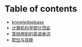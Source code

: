 # Table of contents

* [knowledgebase](README.md)
* [计算机科学部分顶会](cs-top-conferences.md)
* [答辩用到的英语单词](words-for-defence.md)
* [职位与技能](position-jd.md)

